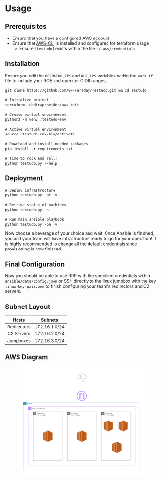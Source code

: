 # Usage

## Prerequisites

* Ensure that you have a configured AWS account
* Ensure that [AWS-CLI](https://aws.amazon.com/cli/) is installed and configured for terraform usage
  * Ensure `[testudo]` exists within the file `~/.aws/credentials`&#x20;

## Installation

Ensure you edit the `OPERATOR_IPS` and `ROE_IPS` variables within the `vars.tf` file to include your ROE and operator CIDR ranges.

```
git clone https://github.com/0xFFaraday/Testudo.git && cd Testudo

# Initialize project 
terraform -chdir=provider/aws init

# Create virtual environment
python3 -m venv .testudo-env

# Active virtual environment
source .testudo-env/bin/activate

# Download and install needed packages
pip install -r requirements.txt

# Time to rock and roll!
python testudo.py --help
```

## Deployment

```
# Deploy infrastructure
python testudo.py -pt -v

# Retrive status of machines
python testudo.py -s

# Run main ansible playbook
python testudo.py -pa -v
```

Now choose a beverage of your choice and wait. Once Ansible is finished, you and your team will have infrastructure ready to go for your operation! It is highly recommended to change all the default credentials since provisioning is now finished.

## Final Configuration

Now you should be able to use RDP with the specified credentials within `ansible/data/config.json` or SSH directly to the linux jumpbox with the key `linux-key-pair.pem` to finish configuring your team's redirectors and C2 servers.

## Subnet Layout

|    Hosts    |    Subnets    |
| :---------: | :-----------: |
| Redirectors | 172.16.1.0/24 |
|  C2 Servers | 172.16.2.0/24 |
|  Jumpboxes  | 172.16.3.0/24 |

## AWS Diagram

<figure><img src=".gitbook/assets/Testudo-AWS.png" alt=""><figcaption></figcaption></figure>

